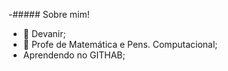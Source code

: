 -##### Sobre mim!
- 👀 Devanir;
- 🌱 Profe de Matemática e Pens. Computacional;
- Aprendendo no GITHAB;

